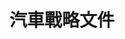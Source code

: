 ---
title: 汽車戰略文件
lang: ch
image: /assets/images/content/automotive_doc_image.jpg
description: 閱讀汽車戰略文檔白皮書
whitepaper_url:  https://linaro.co/LinaroAutomotiveStrategyDocument
category: automotive
permalink: /whitepapers/automotive-strategy-document/
---